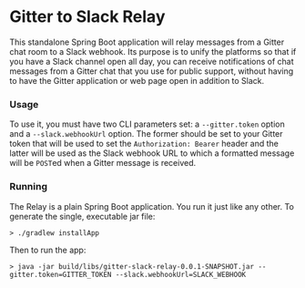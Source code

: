 # Gitter to Slack Relay

This standalone Spring Boot application will relay messages from a Gitter chat room to a Slack webhook. Its purpose is to unify the platforms so that if you have a Slack channel open all day, you can receive notifications of chat messages from a Gitter chat that you use for public support, without having to have the Gitter application or web page open in addition to Slack.

### Usage

To use it, you must have two CLI parameters set: a `--gitter.token` option and a `--slack.webhookUrl` option. The former should be set to your Gitter token that will be used to set the `Authorization: Bearer` header and the latter will be used as the Slack webhook URL to which a formatted message will be `POST`ed when a Gitter message is received.

### Running

The Relay is a plain Spring Boot application. You run it just like any other. To generate the single, executable jar file:

    > ./gradlew installApp

Then to run the app:

    > java -jar build/libs/gitter-slack-relay-0.0.1-SNAPSHOT.jar --gitter.token=GITTER_TOKEN --slack.webhookUrl=SLACK_WEBHOOK

